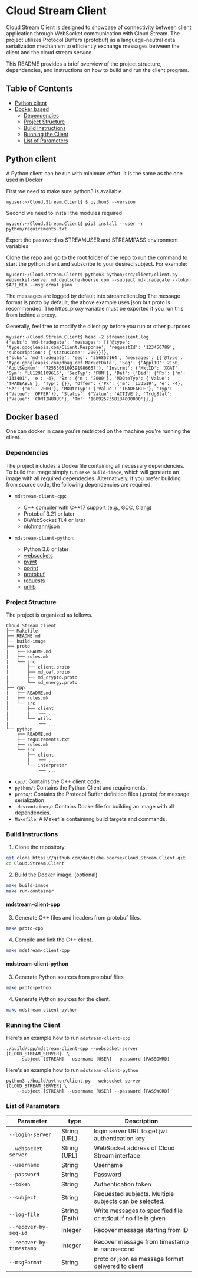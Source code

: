 # Cloud Stream Client
Cloud Stream Client is designed to showcase of connectivity between
client application through WebSocket communication with Cloud Stream.
The project utilizes Protocol Buffers (protobuf) as a 
language-neutral data serialization mechanism to efficiently exchange 
messages between the client and the cloud stream service. 

This README provides a brief overview of the project structure, dependencies,
and instructions on how to build and run the client program.

## Table of Contents
* [Python client](#python-client)
* [Docker based](#docker-based)
  * [Dependencies](#dependencies)
  * [Project Structure](#project-structure)
  * [Build Instructions](#build-instructions)
  * [Running the Client](#running-the-client)
  * [List of Parameters](#list-of-parameters)

## Python client
A Python client can be run with minimum effort. It is the same as the one used in Docker 

First we need to make sure python3 is available.

```myuser:~/Cloud.Stream.Client$ $ python3 --version```

Second we need to install the modules required

```myuser:~/Cloud.Stream.Client$ pip3 install --user -r python/requirements.txt```

Export the password as STREAMUSER and STREAMPASS environment variables

Clone the repo and go to the root folder of the repo to run the command to start the python client and subscribe to your desired subject.
For example:

```myuser:~/Cloud.Stream.Client$ python3 python/src/client/client.py --websocket-server md.deutsche-boerse.com --subject md-tradegate --token $API_KEY --msgFormat json```

The messages are logged by default into streamclient.log
The message format is proto by default, the above example uses json but proto is recommended.
The https_proxy variable must be exported if you run this from behind a proxy.

Generally, feel free to modify the client.py before you run or other purposes
```
myuser:~/Cloud.Stream.Client$ head -2 streamclient.log
{'subs': 'md-tradegate', 'messages': [{'@type': 'type.googleapis.com/Client.Response', 'requestId': '123456789', 'subscription': {'statusCode': 200}}]},
{'subs': 'md-tradegate', 'seq': '356857164', 'messages': [{'@type': 'type.googleapis.com/dbag.cef.MarketData', 'Seq': {'ApplID': 2150, 'ApplSeqNum': '7255305109391986657'}, 'Instrmt': {'MktID': 'XGAT', 'Sym': 'LU1291109616', 'SecTyp': 'FUN'}, 'Dat': {'Bid': {'Px': {'m': '133401', 'e': -4}, 'Sz': {'m': '2000'}, 'MDQteTyp': {'Value': 'TRADEABLE'}, 'Typ': {}}, 'Offer': {'Px': {'m': '133519', 'e': -4}, 'Sz': {'m': '2000'}, 'MDQteTyp': {'Value': 'TRADEABLE'}, 'Typ': {'Value': 'OFFER'}}, 'Status': {'Value': 'ACTIVE'}, 'TrdgStat': {'Value': 'CONTINUOUS'}, 'Tm': '1689257358134000000'}}]}
```


## Docker based
One can docker in case you're restricted on the machine you're running the client.

### Dependencies
The project includes a Dockerfile containing all necessary dependencies.
To build the image simply run `make build-image`, which will genearte an 
image with all required dependecies. Alternatively, if you prefer building 
from source code, the following dependencies are required. 
* `mdstream-client-cpp`:
    - C++ compiler with C++17 support (e.g., GCC, Clang)
    - Protobuf 3.21 or later
    - IXWebSocket 11.4 or later
    - [nlohmann/json](https://github.com/nlohmann/json)

* `mdstream-client-python`:
    - Python 3.6 or later
    - [websockets](https://github.com/aaugustin/websockets)
    - [pyjwt](https://github.com/jpadilla/pyjwt)
    - [pprint](https://docs.python.org/3/library/pprint.html)
    - [protobuf](https://pypi.org/project/protobuf/)
    - [requests](https://github.com/psf/requests)
    - [urllib](https://docs.python.org/3/library/urllib.html)

### Project Structure
The project is organized as follows.
```
Cloud.Stream.Client
├── Makefile
├── README.md
├── build-image
├── proto
|   ├── README.md
|   ├── rules.mk
|   └── src
|       ├── client.proto
|       ├── md_cef.proto
|       ├── md_crypto.proto
|       └── md_energy.proto
├── cpp
|   ├── README.md
|   ├── rules.mk
|   └── src
|       ├── client
|       |   └── ...
|       └── utils
|           └── ...
└── python
    ├── README.md
    ├── requirements.txt
    ├── rules.mk
    └── src
        ├── client
        |   └── ...
        └── interpreter
            └── ...
```

* `cpp/`: Contains the C++ client code.
* `python/`: Contains the Python Client and requirements.
* `proto/`: Contains the Protocol Buffer definition files (.proto) for message serialization
* `.devcontainer/`: Contains Dockerfile for building an image with all dependencies.
* `Makefile`: A Makefile containinng build targets and commands.

### Build Instructions
1. Clone the repository:
```bash
git clone https://github.com/deutsche-boerse/Cloud.Stream.Client.git
cd Cloud.Stream.Client
```

2. Build the Docker image. (optional)
```bash
make build-image
make run-container
```

#### mdstream-client-cpp
3. Generate C++ files and headers from protobuf files.
```bash
make proto-cpp
```

4. Compile and link the C++ client.
```bash
make mdstream-client-cpp
```

#### mdstream-client-python
3. Generate Python sources from protobuf files
```bash
make proto-python
```

4. Generate Python sources for the client.
```bash
make mdstream-client-python
```


### Running the Client
Here's an example how to run `mdstream-client-cpp`
```
./build/cpp/mdstream-client-cpp --websocket-server [CLOUD_STREAM_SERVER]  \
    --subject [STREAM] --username [USER] --password [PASSOWRD]
```

Here's an example how to run `mdstream-client-python`
```
python3 ./build/python/client.py --websocket-server [CLOUD_STREAM_SERVER] \   
    --subject [STREAM] --username [USER] --password [PASSWORD]
```

### List of Parameters
| Parameter                | type          | Description                                            |
| ------------------------ | ------------- | ------------------------------------------------------ |
| `--login-server`         | String (URL)  | login server URL to get jwt authentication key         |
| `--websocket-server`     | String (URL)  | WebSocket address of Cloud Stream interface            |
| `--username`             | String        | Username                                               |
| `--password`             | String        | Password                                               |
| `--token`                | String        | Authentication token                                   |
| `--subject`              | String        | Requested subjects. Multiple subjects can be selected. |
| `--log-file`          | String (Path) | Write messages to specified file or stdout if no file is given |
| `--recover-by-seq-id`    | Integer       | Recover message starting from ID                       |
| `--recover-by-timestamp` | Integer       | Recover message from timestamp in nanosecond           |
| `--msgFormat`            | String        | proto or json as message format delivered to client    |
